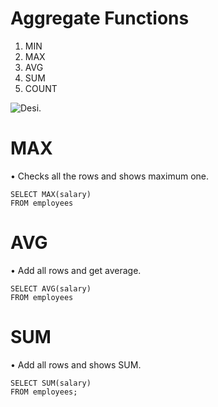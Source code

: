 # Aggregate Functions

1) MIN
2) MAX
3) AVG
4) SUM
5) COUNT



![Desi.](img/min.png)


# MAX
• Checks all the rows and shows maximum
one. 
```
SELECT MAX(salary)
FROM employees
```

# AVG
• Add all rows and get
average. 
```
SELECT AVG(salary) 
FROM employees
```


# SUM
• Add all rows and shows SUM. 
```
SELECT SUM(salary)
FROM employees;
```


